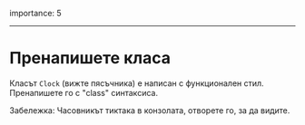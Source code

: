 importance: 5

---

# Пренапишете класа

Класът `Clock` (вижте пясъчника) е написан с функционален стил. Пренапишете го с "class" синтаксиса.

Забележка: Часовникът тиктака в конзолата, отворете го, за да видите.
